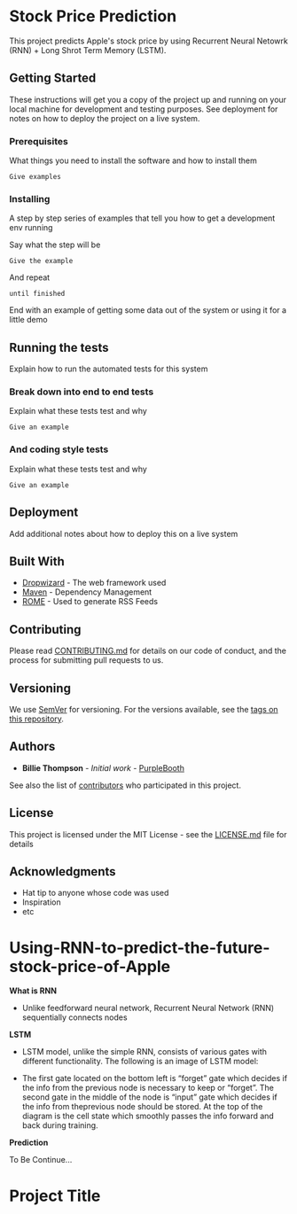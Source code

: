 # Stock Price Prediction

This project predicts Apple's stock price by using Recurrent Neural Netowrk (RNN) + Long Shrot Term Memory (LSTM).

## Getting Started

These instructions will get you a copy of the project up and running on your local machine for development and testing purposes. See deployment for notes on how to deploy the project on a live system.

### Prerequisites

What things you need to install the software and how to install them

```
Give examples
```

### Installing

A step by step series of examples that tell you how to get a development env running

Say what the step will be

```
Give the example
```

And repeat

```
until finished
```

End with an example of getting some data out of the system or using it for a little demo

## Running the tests

Explain how to run the automated tests for this system

### Break down into end to end tests

Explain what these tests test and why

```
Give an example
```

### And coding style tests

Explain what these tests test and why

```
Give an example
```

## Deployment

Add additional notes about how to deploy this on a live system

## Built With

* [Dropwizard](http://www.dropwizard.io/1.0.2/docs/) - The web framework used
* [Maven](https://maven.apache.org/) - Dependency Management
* [ROME](https://rometools.github.io/rome/) - Used to generate RSS Feeds

## Contributing

Please read [CONTRIBUTING.md](https://gist.github.com/PurpleBooth/b24679402957c63ec426) for details on our code of conduct, and the process for submitting pull requests to us.

## Versioning

We use [SemVer](http://semver.org/) for versioning. For the versions available, see the [tags on this repository](https://github.com/your/project/tags). 

## Authors

* **Billie Thompson** - *Initial work* - [PurpleBooth](https://github.com/PurpleBooth)

See also the list of [contributors](https://github.com/your/project/contributors) who participated in this project.

## License

This project is licensed under the MIT License - see the [LICENSE.md](LICENSE.md) file for details

## Acknowledgments

* Hat tip to anyone whose code was used
* Inspiration
* etc













# Using-RNN-to-predict-the-future-stock-price-of-Apple
**What is RNN**
  - Unlike feedforward neural network, Recurrent Neural Network (RNN) sequentially connects nodes 

**LSTM**
 - LSTM model, unlike the simple RNN, consists of various gates with different functionality. The following is an image of LSTM model:

 - The first gate located on the bottom left is “forget” gate which decides if the info from the previous node is necessary to keep or “forget”. The second gate in the middle of the node is “input” gate which decides if the info from theprevious node should be stored. At the top of the diagram is the cell state which smoothly passes the info forward and back during training.

**Prediction**

To Be Continue...



# Project Title
